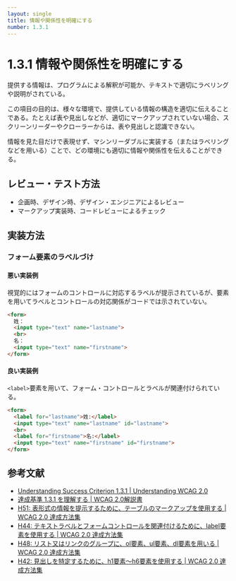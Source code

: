 ```yaml
---
layout: single
title: 情報や関係性を明確にする
number: 1.3.1
---
```


# 1.3.1 情報や関係性を明確にする

提供する情報は、プログラムによる解釈が可能か、テキストで適切にラベリングや説明がされている。

この項目の目的は、様々な環境で、提供している情報の構造を適切に伝えることである。たとえば表や見出しなどが、適切にマークアップされていない場合、スクリーンリーダーやクローラーからは、表や見出しと認識できない。

情報を見た目だけで表現せず、マシンリーダブルに実装する（またはラベリングなどを用いる）ことで、どの環境にも適切に情報や関係性を伝えることができる。

## レビュー・テスト方法

- 企画時、デザイン時、デザイン・エンジニアによるレビュー
- マークアップ実装時、コードレビューによるチェック

## 実装方法

### フォーム要素のラベルづけ

#### 悪い実装例

視覚的にはフォームのコントロールに対応するラベルが提示されているが、要素を用いてラベルとコントロールの対応関係がコードでは示されていない。

```html
<form>
  姓：
  <input type="text" name="lastname">
  <br>
  名：
  <input type="text" name="firstname">
</form>
```

#### 良い実装例

`<label>`要素を用いて、フォーム・コントロールとラベルが関連付けられている。

```html
<form>
  <label for="lastname">姓:</label>
  <input type="text" name="lastname" id="lastname">
  <br>
  <label for="firstname">名:</label>
  <input type="text" name="firstname" id="firstname">
</form>
```

## 参考文献

- [Understanding Success Criterion 1.3.1 | Understanding WCAG 2.0](https://www.w3.org/TR/UNDERSTANDING-WCAG20/content-structure-separation-programmatic.html)
- [達成基準 1.3.1 を理解する | WCAG 2.0解説書](https://waic.jp/docs/UNDERSTANDING-WCAG20/content-structure-separation-programmatic.html)
- [H51: 表形式の情報を提示するために、テーブルのマークアップを使用する | WCAG 2.0 達成方法集](http://waic.jp/docs/WCAG-TECHS/H51)
- [H44: テキストラベルとフォームコントロールを関連付けるために、label要素を使用する | WCAG 2.0 達成方法集](http://waic.jp/docs/WCAG-TECHS/H44)
- [H48: リスト又はリンクのグループに、ol要素、ul要素、dl要素を用いる | WCAG 2.0 達成方法集](http://waic.jp/docs/WCAG-TECHS/H48)
- [H42: 見出しを特定するために、h1要素～h6要素を使用する | WCAG 2.0 達成方法集](http://waic.jp/docs/WCAG-TECHS/H42)
